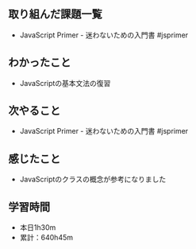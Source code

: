 ## 取り組んだ課題一覧
- JavaScript Primer - 迷わないための入門書 #jsprimer
## わかったこと
- JavaScriptの基本文法の復習
## 次やること
- JavaScript Primer - 迷わないための入門書 #jsprimer
## 感じたこと
- JavaScriptのクラスの概念が参考になりました
## 学習時間
- 本日1h30m
- 累計：640h45m
